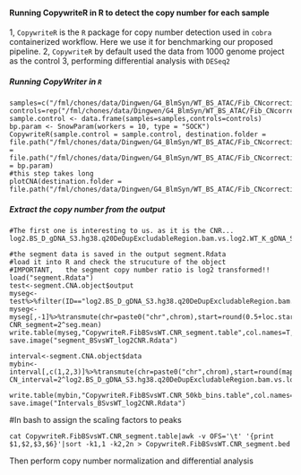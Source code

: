 #### Running CopywriteR in R to detect the copy number for each sample
1, `CopywriteR` is the `R` package for copy number detection used in `cobra` containerized workflow.
Here we use it for benchmarking our proposed pipeline. 
2, `CopywriteR` by default used the data from 1000 genome project as the control
3, performing differential analysis with `DESeq2`

##### Running CopyWriter in `R`
```
samples=c("/fml/chones/data/Dingwen/G4_BlmSyn/WT_BS_ATAC/Fib_CNcorrection/03HMcan_diff//04BSFib_D_gDNAbam/BS_D_gDNA_S3.hg38.q20DeDupExcludableRegion.bam","/fml/chones/data/Dingwen/G4_BlmSyn/WT_BS_ATAC/Fib_CNcorrection/03HMcan_diff/05WTFib_K_gDNAbam/WT_K_gDNA_S4.hg38.q20DeDupExcludableRegion.bam")
controls=rep("/fml/chones/data/Dingwen/G4_BlmSyn/WT_BS_ATAC/Fib_CNcorrection/03HMcan_diff/05WTFib_K_gDNAbam/WT_K_gDNA_S4.hg38.q20DeDupExcludableRegion.bam",2)  
sample.control <- data.frame(samples=samples,controls=controls)
bp.param <- SnowParam(workers = 10, type = "SOCK")
CopywriteR(sample.control = sample.control, destination.folder = file.path("/fml/chones/data/Dingwen/G4_BlmSyn/WT_BS_ATAC/Fib_CNcorrection/CopyWriter"),reference.folder = file.path("/fml/chones/data/Dingwen/G4_BlmSyn/WT_BS_ATAC/Fib_CNcorrection/CopyWriter/hg38_50kb_chr/"),bp.param = bp.param)
#this step takes long
plotCNA(destination.folder = file.path("/fml/chones/data/Dingwen/G4_BlmSyn/WT_BS_ATAC/Fib_CNcorrection/CopyWriter"))
```
##### Extract the copy number from the output 
```
#The first one is interesting to us. as it is the CNR...
log2.BS_D_gDNA_S3.hg38.q20DeDupExcludableRegion.bam.vs.log2.WT_K_gDNA_S4.hg38.q20DeDupExcludableRegion.bam

#the segment data is saved in the output segment.Rdata
#load it into R and check the strucuture of the object
#IMPORTANT,   the segment copy number ratio is log2 transformed!!
load("segment.Rdata")
test<-segment.CNA.object$output
myseg<-test%>%filter(ID=="log2.BS_D_gDNA_S3.hg38.q20DeDupExcludableRegion.bam.vs.log2.WT_K_gDNA_S4.hg38.q20DeDupExcludableRegion.bam")
myseg<-myseg[,-1]%>%transmute(chr=paste0("chr",chrom),start=round(0.5+loc.start),end=rounf(loc.end),num.mark=num.mark,log2segment=seg.mean, CNR_segment=2^seg.mean)
write.table(myseg,"CopywriteR.FibBSvsWT.CNR_segment.table",col.names=T,row.names=F,quote=F,sep="\t")
save.image("segment_BSvsWT_log2CNR.Rdata")

interval<-segment.CNA.object$data
mybin<-interval[,c(1,2,3)]%>%transmute(chr=paste0("chr",chrom),start=round(maploc+0.5),ends=round(maploc+50000),log2CN=log2.BS_D_gDNA_S3.hg38.q20DeDupExcludableRegion.bam.vs.log2.WT_K_gDNA_S4.hg38.q20DeDupExcludableRegion.bam, CN_interval=2^log2.BS_D_gDNA_S3.hg38.q20DeDupExcludableRegion.bam.vs.log2.WT_K_gDNA_S4.hg38.q20DeDupExcludableRegion.bam)

write.table(mybin,"CopywriteR.FibBSvsWT.CNR_50kb_bins.table",col.names=T,row.names=F,quote=F,sep="\t")
save.image("Intervals_BSvsWT_log2CNR.Rdata")
```
#In bash to assign the scaling factors to peaks
```
cat CopywriteR.FibBSvsWT.CNR_segment.table|awk -v OFS='\t' '{print $1,$2,$3,$6}'|sort -k1,1 -k2,2n > CopywriteR.FibBSvsWT.CNR_segment.bed
```
Then perform copy number normalization and differential analysis
